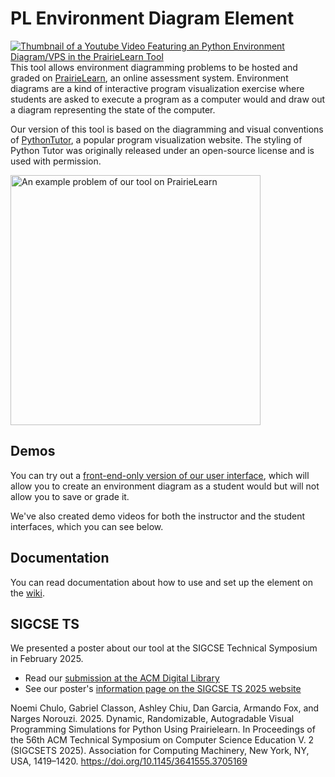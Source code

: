 # PL Environment Diagram Element
[![Thumbnail of a Youtube Video Featuring an Python Environment Diagram/VPS in the PrairieLearn Tool](https://imgur.com/a/ttgG23a.jpg)](https://www.youtube.com/watch?v=naG9yE0Ed4M)
This tool allows environment diagramming problems to be hosted and graded on [PrairieLearn](https://www.prairielearn.com/), an online assessment system. Environment diagrams are a kind of interactive program visualization exercise where students are asked to execute a program as a computer would and draw out a diagram representing the state of the computer. 

Our version of this tool is based on the diagramming and visual conventions of [PythonTutor](https://pythontutor.com/cp/composingprograms.html#mode=edit), a popular program visualization website. The styling of Python Tutor was originally released under an open-source license and is used with permission. 

<img src="https://github.com/user-attachments/assets/ff811f3e-8bed-479d-b099-71590abd2492" width="400px" alt="An example problem of our tool on PrairieLearn">

## Demos
You can try out a [front-end-only version of our user interface](https://gabeclasson.github.io/pl-ucb-environmentdiagrams/frontend-demo.html),
which will allow you to create an environment diagram as a student would but will not allow you to save or grade it. 

We've also created demo videos for both the instructor and the student interfaces, which you can see below. 

## Documentation
You can read documentation about how to use and set up the element on the [wiki](https://github.com/gabeclasson/pl-ucb-environmentdiagrams/wiki). 

## SIGCSE TS
We presented a poster about our tool at the SIGCSE Technical Symposium in February 2025. 
* Read our [submission at the ACM Digital Library](https://dl.acm.org/doi/10.1145/3641555.3705169)
* See our poster's [information page on the SIGCSE TS 2025 website](https://sigcse2025.sigcse.org/details/sigcse-ts-2025-posters/164/Dynamic-Randomizable-Autogradable-Visual-Programming-Simulations-for-Python-Using-P)

Noemi Chulo, Gabriel Classon, Ashley Chiu, Dan Garcia, Armando Fox, and Narges Norouzi. 2025. Dynamic, Randomizable, Autogradable Visual Programming Simulations for Python Using Prairielearn. In Proceedings of the 56th ACM Technical Symposium on Computer Science Education V. 2 (SIGCSETS 2025). Association for Computing Machinery, New York, NY, USA, 1419–1420. https://doi.org/10.1145/3641555.3705169
